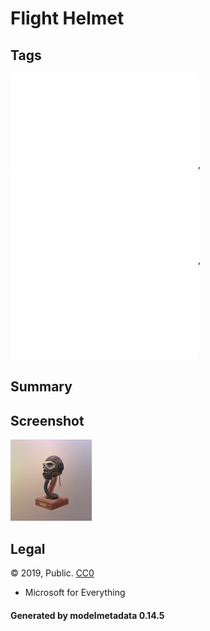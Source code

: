 # Flight Helmet

## Tags

![core](../../Models-core.md), ![showcase](../../Models-showcase.md), ![testing](../../Models-testing.md)

## Summary

 

## Screenshot

![screenshot](screenshot/screenshot.jpg)

## Legal

&copy; 2019, Public. [CC0](https://creativecommons.org/publicdomain/zero/1.0/legalcode)

 - Microsoft for Everything

#### Generated by modelmetadata 0.14.5